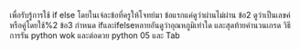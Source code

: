 เพื่อรับรู้การใช้ if else โดยในเจ่ละข้อที่ครูให้โจทย์มา ข้อแรกแค่ดูว่าผ่านไม่ผ่าน ข้อ2 ดูว่าเป็นเลขค่หรือคู่โดยใช้%2 ข้อ3 กำหนด ifและifelseหลายอันดูว่าอุณหภูมิเท่าใด
และสุดท้ายคำนวนเกรด วิธีการรัน python wok และต่อดวย python 05 และ Tab
